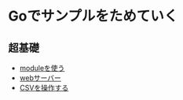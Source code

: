 # Goでサンプルをためていく

## 超基礎

- [moduleを使う](https://github.com/xxuxa-k/go-with-the-flow/tree/how-to-use-module)
- [webサーバー](https://github.com/xxuxa-k/go-with-the-flow/tree/webserver-hello-world)
- [CSVを操作する](https://github.com/xxuxa-k/go-with-the-flow/tree/basic-csv-manipulation)
